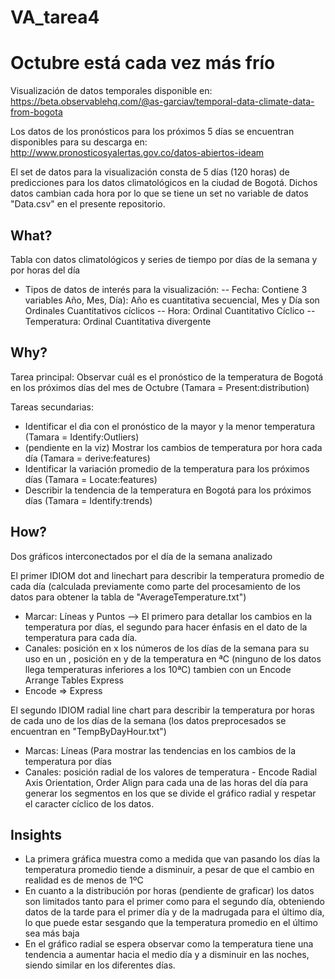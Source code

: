 # VA_tarea4
# Octubre está cada vez más frío

Visualización de datos temporales disponible en: https://beta.observablehq.com/@as-garciav/temporal-data-climate-data-from-bogota

Los datos de los pronósticos para los próximos 5 días se encuentran disponibles para su descarga en:
http://www.pronosticosyalertas.gov.co/datos-abiertos-ideam

El set de datos para la visualización consta de 5 días (120 horas) de predicciones para los datos climatológicos en la ciudad de Bogotá. Dichos datos cambian cada hora por lo que se tiene un set no variable de datos "Data.csv" en el presente repositorio.

## What?
Tabla con datos climatológicos y series de tiempo por días de la semana y por horas del día

 - Tipos de datos de interés para la visualización:
 -- Fecha: Contiene 3 variables Año, Mes, Día): Año es cuantitativa secuencial, Mes y Día son Ordinales Cuantitativos cíclicos
 -- Hora: Ordinal Cuantitativo Cíclico
 -- Temperatura: Ordinal Cuantitativa divergente
 
 ## Why?
 Tarea principal: Observar cuál es el pronóstico de la temperatura de Bogotá en los próximos días del mes de Octubre (Tamara = Present:distribution)
 
 Tareas secundarias: 
 - Identificar el dìa con el pronóstico de la mayor y la menor temperatura (Tamara = Identify:Outliers)
 - (pendiente en la viz) Mostrar los cambios de temperatura por hora cada día (Tamara = derive:features)
 - Identificar la variación promedio de la temperatura para los próximos días (Tamara = Locate:features)
 - Describir la tendencia de la temperatura en Bogotá para los próximos días (Tamara = Identify:trends)
 
 ## How?
 Dos gráficos interconectados por el día de la semana analizado
 
 El primer IDIOM dot and linechart para describir la temperatura promedio de cada día (calculada previamente como parte del procesamiento de los datos para obtener la tabla de "AverageTemperature.txt")
 - Marcar: Líneas y Puntos --> El primero para detallar los cambios en la temperatura por días, el segundo para hacer énfasis en el dato de la temperatura para cada día.
 - Canales: posición en x los números de los días de la semana para su uso en un <Arrange-Tables Express>, posición en y de la temperatura en ªC (ninguno de los datos llega temperaturas inferiores a los 10ªC) tambien con un Encode Arrange Tables Express
 - Encode => Express
 
 El segundo IDIOM radial line chart para describir la temperatura por horas de cada uno de los días de la semana (los datos preprocesados se encuentran en "TempByDayHour.txt")
- Marcas: Líneas (Para mostrar las tendencias en los cambios de la temperatura por días
- Canales: posición radial de los valores de temperatura - Encode Radial Axis Orientation, Order Align para cada una de las horas del día para generar los segmentos en los que se divide el gráfico radial y respetar el caracter cíclico de los datos. 

## Insights
- La primera gráfica muestra como a medida que van pasando los días la temperatura promedio tiende a disminuir, a pesar de que el cambio en realidad es de menos de 1ºC 
- En cuanto a la distribución por horas (pendiente de graficar) los datos son limitados tanto para el primer como para el segundo día, obteniendo datos de la tarde para el primer día y de la madrugada para el último día, lo que puede estar sesgando que la temperatura promedio en el último sea más baja
- En el gráfico radial se espera observar como la temperatura tiene una tendencia a aumentar hacia el medio día y a disminuir en las noches, siendo similar en los diferentes días.
 

